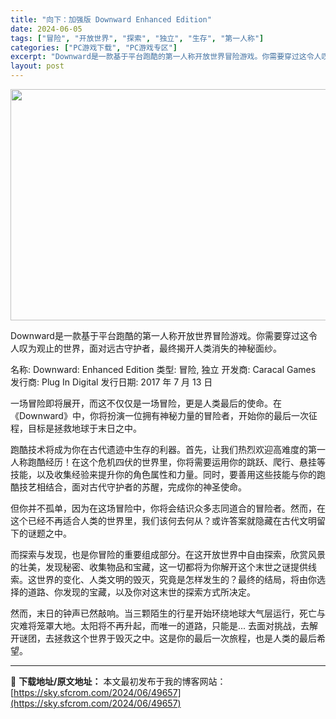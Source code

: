 ```yaml
---
title: "向下：加强版 Downward Enhanced Edition"
date: 2024-06-05
tags: ["冒险", "开放世界", "探索", "独立", "生存", "第一人称"]
categories: ["PC游戏下载", "PC游戏专区"]
excerpt: "Downward是一款基于平台跑酷的第一人称开放世界冒险游戏。你需要穿过这令人叹为观止的世界，面对远古守护者，最终揭开人类消失的神秘面纱。 名称: Downward: Enhanced Edition 类型: 冒险, 独立 开发商: Caracal Games 发行商: Plug In Digita&hellip;"
layout: post
---
```


<img class="aligncenter size-full wp-image-49658" src="https://sky.sfcrom.com/wp-content/uploads/2024/06/2024060500280979.webp" alt="" width="660" height="370" />

Downward是一款基于平台跑酷的第一人称开放世界冒险游戏。你需要穿过这令人叹为观止的世界，面对远古守护者，最终揭开人类消失的神秘面纱。

名称: Downward: Enhanced Edition
类型: 冒险, 独立
开发商: Caracal Games
发行商: Plug In Digital
发行日期: 2017 年 7 月 13 日

一场冒险即将展开，而这不仅仅是一场冒险，更是人类最后的使命。在《Downward》中，你将扮演一位拥有神秘力量的冒险者，开始你的最后一次征程，目标是拯救地球于末日之中。

跑酷技术将成为你在古代遗迹中生存的利器。首先，让我们热烈欢迎高难度的第一人称跑酷经历！在这个危机四伏的世界里，你将需要运用你的跳跃、爬行、悬挂等技能，以及收集经验来提升你的角色属性和力量。同时，要善用这些技能与你的跑酷技艺相结合，面对古代守护者的苏醒，完成你的神圣使命。

但你并不孤单，因为在这场冒险中，你将会结识众多志同道合的冒险者。然而，在这个已经不再适合人类的世界里，我们该何去何从？或许答案就隐藏在古代文明留下的谜题之中。

而探索与发现，也是你冒险的重要组成部分。在这开放世界中自由探索，欣赏风景的壮美，发现秘密、收集物品和宝藏，这一切都将为你解开这个末世之谜提供线索。这世界的变化、人类文明的毁灭，究竟是怎样发生的？最终的结局，将由你选择的道路、你发现的宝藏，以及你对这末世的探索方式所决定。

然而，末日的钟声已然敲响。当三颗陌生的行星开始环绕地球大气层运行，死亡与灾难将笼罩大地。太阳将不再升起，而唯一的道路，只能是... 去面对挑战，去解开谜团，去拯救这个世界于毁灭之中。这是你的最后一次旅程，也是人类的最后希望。

---
📖 **下载地址/原文地址：** 本文最初发布于我的博客网站：[https://sky.sfcrom.com/2024/06/49657](https://sky.sfcrom.com/2024/06/49657)
